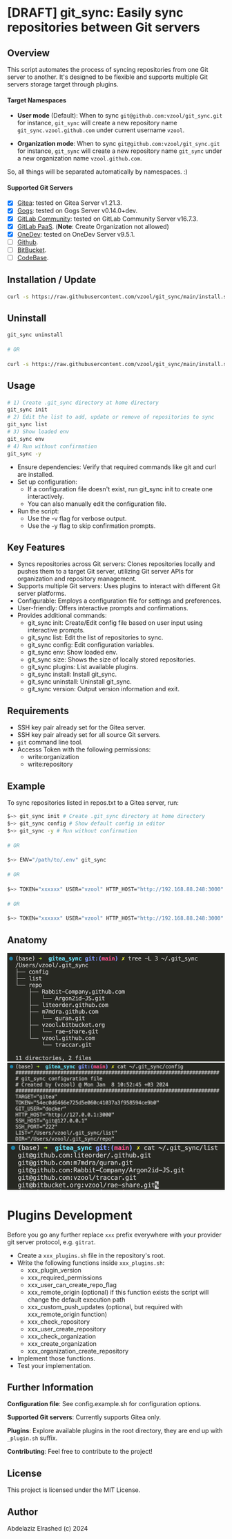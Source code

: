 # [DRAFT] git_sync: Easily sync repositories between Git servers

## Overview

This script automates the process of syncing repositories from one Git server to another. It's designed to be flexible and supports multiple Git servers storage target through plugins.

#### Target Namespaces 

- **User mode** (Default): When to sync `git@github.com:vzool/git_sync.git` for instance, `git_sync` will create a new repository name `git_sync.vzool.github.com` under current username `vzool`.

- **Organization mode**: When to sync `git@github.com:vzool/git_sync.git` for instance, `git_sync` will create a new repository name `git_sync` under a new organization name `vzool.github.com`.


So, all things will be separated automatically by namespaces. :)

#### Supported Git Servers

- [x] [Gitea](https://about.gitea.com/): tested on Gitea Server v1.21.3.
- [x] [Gogs](https://gogs.io/): tested on Gogs Server v0.14.0+dev.
- [x] [GitLab Community](https://about.gitlab.com/community/): tested on GitLab Community Server v16.7.3.
- [x] [GitLab PaaS](https://about.gitlab.com/). (**Note**: Create Organization not allowed)
- [x] [OneDev](https://onedev.io/): tested on OneDev Server v9.5.1.
- [ ] [Github](https://github.com/).
- [ ] [BitBucket](https://bitbucket.org/).
- [ ] [CodeBase](https://www.codebasehq.com/).

## Installation / Update

```bash
curl -s https://raw.githubusercontent.com/vzool/git_sync/main/install.sh | bash -s --
```

## Uninstall

```bash
git_sync uninstall

# OR

curl -s https://raw.githubusercontent.com/vzool/git_sync/main/install.sh | bash -s -- remove
```

## Usage

```bash
# 1) Create .git_sync directory at home directory
git_sync init 
# 2) Edit the list to add, update or remove of repositories to sync
git_sync list
# 3) Show loaded env
git_sync env
# 4) Run without confirmation
git_sync -y
```

- Ensure dependencies: Verify that required commands like git and curl are installed.
- Set up configuration:
    - If a configuration file doesn't exist, run git_sync init to create one interactively.
    - You can also manually edit the configuration file.
- Run the script:
    - Use the -v flag for verbose output.
    - Use the -y flag to skip confirmation prompts.

## Key Features

- Syncs repositories across Git servers: Clones repositories locally and pushes them to a target Git server, utilizing Git server APIs for organization and repository management.
- Supports multiple Git servers: Uses plugins to interact with different Git server platforms.
- Configurable: Employs a configuration file for settings and preferences.
- User-friendly: Offers interactive prompts and confirmations.
- Provides additional commands:
    - git_sync init: Create/Edit config file based on user input using interactive prompts.
    - git_sync list: Edit the list of repositories to sync.
    - git_sync config: Edit configuration variables.
    - git_sync env: Show loaded env.
    - git_sync size: Shows the size of locally stored repositories.
    - git_sync plugins: List available plugins.
    - git_sync install: Install git_sync.
    - git_sync uninstall: Uninstall git_sync.
    - git_sync version: Output version information and exit.

## Requirements

- SSH key pair already set for the Gitea server.
- SSH key pair already set for all source Git servers.
- `git` command line tool.
- Accesss Token with the following permissions:
    - write:organization
    - write:repository

## Example

To sync repositories listed in repos.txt to a Gitea server, run:

```bash
$~> git_sync init # Create .git_sync directory at home directory
$~> git_sync config # Show default config in editor
$~> git_sync -y # Run without confirmation

# OR

$~> ENV="/path/to/.env" git_sync

# OR

$~> TOKEN="xxxxxx" USER="vzool" HTTP_HOST="http://192.168.88.248:3000" SSH_HOST="git@192.168.88.248" LIST="/path/to/git_sync_repo.txt" git_sync

# OR

$~> TOKEN="xxxxxx" USER="vzool" HTTP_HOST="http://192.168.88.248:3000" SSH_HOST="git@192.168.88.248" SSH_PORT="22" LIST="git_sync_repo.txt" DIR="repo/" git_sync
```

## Anatomy

![00-local-file-storage](images/00-local-file-storage.png)
![01-configuration-file](images/01-configuration-file.png)
![02-repositories-list.png](images/02-repositories-list.png)

# Plugins Development

Before you go any further replace `xxx` prefix everywhere with your provider git server protocol, e.g. `gitrat`.
- Create a `xxx_plugins.sh` file in the repository's root.
- Write the following functions inside `xxx_plugins.sh`:
    - xxx_plugin_version
    - xxx_required_permissions
    - xxx_user_can_create_repo_flag
    - xxx_remote_origin (optional) if this function exists the script will change the default execution path
    - xxx_custom_push_updates (optional, but required with xxx_remote_origin function)
    - xxx_check_repository
    - xxx_user_create_repository
    - xxx_check_organization
    - xxx_create_organization
    - xxx_organization_create_repository
- Implement those functions.
- Test your implementation.

## Further Information

**Configuration file**: See config.example.sh for configuration options.

**Supported Git servers**: Currently supports Gitea only.

**Plugins**: Explore available plugins in the root directory, they are end up with `_plugin.sh` suffix.

**Contributing**: Feel free to contribute to the project!

## License

This project is licensed under the MIT License.

## Author

Abdelaziz Elrashed (c) 2024
